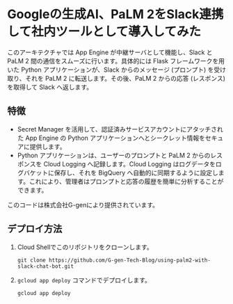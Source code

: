 # Googleの生成AI、PaLM 2をSlack連携して社内ツールとして導入してみた

このアーキテクチャでは App Engine が中継サーバとして機能し、Slack と PaLM 2 間の通信をスムーズに行います。具体的には Flask フレームワークを用いた Python アプリケーションが、Slack からのメッセージ (プロンプト) を受け取り、それを PaLM 2 に転送します。その後、PaLM 2 からの応答 (レスポンス) を取得して Slack へ返します。

## 特徴

- Secret Manager を活用して、認証済みサービスアカウントにアタッチされた App Engine の Python アプリケーションへとシークレット情報をセキュアに提供します。
- Python アプリケーションは、ユーザーのプロンプトと PaLM 2 からのレスポンスを Cloud Logging へ記録します。Cloud Logging はログデータをログバケットに保存し、それを BigQuery へ自動的に同期するように設定します。これにより、管理者はプロンプトと応答の履歴を簡単に分析することができます。

このコードは株式会社G-genにより提供されています。

## デプロイ方法

1. Cloud Shellでこのリポジトリをクローンします。
   ```
   git clone https://github.com/G-gen-Tech-Blog/using-palm2-with-slack-chat-bot.git
   ```

2. `gcloud app deploy` コマンドでデプロイします。
   ```
   gcloud app deploy
   ```
